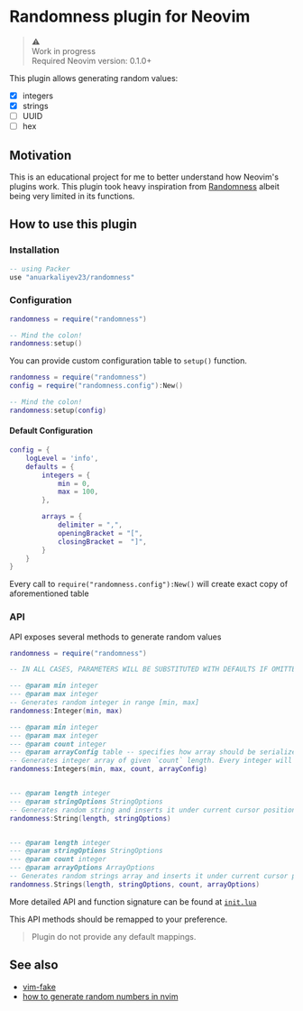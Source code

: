 # Randomness plugin for Neovim

> ⚠️  
> Work in progress  
> Required Neovim version: 0.1.0+

This plugin allows generating random values:

- [x] integers
- [x] strings
- [ ] UUID
- [ ] hex

## Motivation

This is an educational project for me to better understand how Neovim's plugins work. This plugin took heavy inspiration from [Randomness](https://plugins.jetbrains.com/plugin/9836-randomness) albeit being very limited in its functions.

## How to use this plugin

### Installation

```lua
-- using Packer
use "anuarkaliyev23/randomness"
```

### Configuration

```lua
randomness = require("randomness")

-- Mind the colon!
randomness:setup()
```

You can provide custom configuration table to `setup()` function.

```lua
randomness = require("randomness")
config = require("randomness.config"):New()

-- Mind the colon!
randomness:setup(config)
```

#### Default Configuration

```lua
config = {
	logLevel = 'info',
	defaults = {
		integers = {
			min = 0,
			max = 100,
		},

		arrays = {
			delimiter = ",",
			openingBracket = "[",
			closingBracket =  "]",
		}
	}
}
```

Every call to `require("randomness.config"):New()` will create exact copy of aforementioned table

### API

API exposes several methods to generate random values

```lua
randomness = require("randomness")

-- IN ALL CASES, PARAMETERS WILL BE SUBSTITUTED WITH DEFAULTS IF OMITTED

--- @param min integer
--- @param max integer
-- Generates random integer in range [min, max]
randomness:Integer(min, max)

--- @param min integer
--- @param max integer
--- @param count integer
--- @param arrayConfig table -- specifies how array should be serialized to string
-- Generates integer array of given `count` length. Every integer will be in [min, max] range.
randomness:Integers(min, max, count, arrayConfig)


--- @param length integer
--- @param stringOptions StringOptions
-- Generates random string and inserts it under current cursor position
randomness:String(length, stringOptions)


--- @param length integer
--- @param stringOptions StringOptions
--- @param count integer
--- @param arrayOptions ArrayOptions
-- Generates random strings array and inserts it under current cursor position
randomness.Strings(length, stringOptions, count, arrayOptions)
```

More detailed API and function signature can be found at [`init.lua`](lua/randomness/init.lua)

This API methods should be remapped to your preference.

> Plugin do not provide any default mappings.

## See also

- [vim-fake](https://github.com/tkhren/vim-fake)
- [how to generate random numbers in nvim](https://vi.stackexchange.com/questions/807/how-to-generate-random-numbers)
